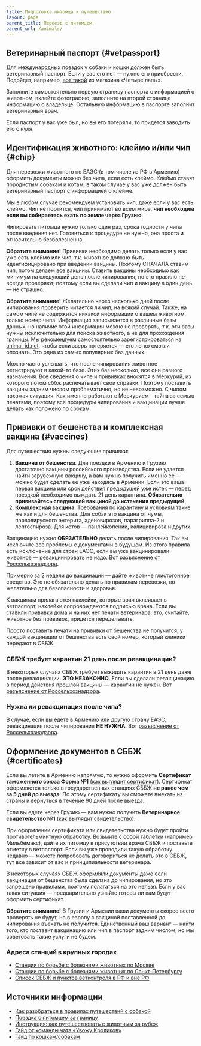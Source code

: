 ```yaml
---
title: Подготовка питомца к путешествию
layout: page
parent_title: Переезд с питомцем
parent_url: /animals/
---
```


## Ветеринарный паспорт {#vetpassport}

Для международных поездок у собаки и кошки должен быть ветеринарный паспорт. Если у вас его нет — нужно его приобрести.
Подойдет, например, [вот такой](https://4lapy.ru/catalog/veterinarnaya-apteka/universalnye/veterinarnyy-pasport-universalnye/veterinarnyy_pasport_chetyre_lapy.html)
из магазина «Четыре лапы».

Заполните самостоятельно первую страницу паспорта с информацией о животном, вклейте фотографию, заполните на второй
странице информацию о владельце. Остальную информацию в паспорте заполнит ветеринарный врач.

Если паспорт у вас уже был, но вы его потеряли, то придется заводить его с нуля.

## Идентификация животного: клеймо и/или чип {#chip}

Для перевозки животного по ЕАЭС (в том числе из РФ в Армению) оформить документы можно без чипа, если есть клеймо.
Клеймо ставят породистым собакам и котам, в таком случае у вас уже должен быть ветеринарный паспорт с информацией о клейме.

Мы в любом случае рекомендуем установить чип, даже если у вас есть клеймо. Чип не портится, чип принимают во всем мире,
**чип необходим если вы собираетесь ехать по земле через Грузию**.

Чипировать питомца нужно только один раз, срока годности у чипа после введения нет. Готовиться к процедуре не нужно,
она проста и относительно безболезненна.

**Обратите внимание!** Прививки необходимо делать только если у вас уже есть клеймо или чип, т.к. животное должно быть
идентифицировано при введении вакцины. Поэтому СНАЧАЛА ставим чип, потом делаем все вакцины. Ставить вакцины необходимо
как минимум на следующий день после чипирования, но это правило не всегда проверяют, поэтому если вы сделали чип и
вакцину в один день — не страшно.

**Обратите внимание!** Желательно через несколько дней после чипирования проверить читается ли чип, на всякий случай.
Также, на самом чипе не содержится никакой информации о вашем животном, только номер чипа. Информация записывается в различные
базы данных, но наличие этой информации можно не проверять, т.к. эти базы нужны исключительно для поиска животного,
а не для прохождения границы. Мы рекомендуем самостоятельно зарегистрироваться на [animal-id.net](https://animal-id.net),
чтобы если зверь потеряется — его легко смогли опознать. Это одна из самых популярных баз данных.

Можно часто услышать, что после чипирования животное регистрируют в какой-то базе. Этих баз несколько, все они
разного назначения. Все сведения о чипе и прививках вносятся в Меркурий, из которого потом сббж распечатывает свои справки.
Поэтому поставить вакцины задним числом проблематично, но не невозможно. С чипом похожая ситуация. Как именно работают
с Меркурием - тайна за семью печатями, поэтому все процедуры чипирования и вакцинации лучше делать как положено по срокам.

## Прививки от бешенства и комплексная вакцина {#vaccines}

Для путешествия нужны следующие прививки:

1. **Вакцина от бешенства**. Для поездки в Армению и Грузию достаточно вакцины российского производства. Если не удается
   найти зарубежную вакцину, а вам нужно получить именно ее — можно будет сделать ее уже находясь в Армении. Если это ваша
   первая вакцина или срок действия предыдущей уже истек — перед поездкой необходимо выждать 21 день карантина.
   **Обязательно прививайтесь следующей вакциной до истечения предыдущей**.
2. **Комплексная вакцина**. Требования по карантину и условиям такие же как и для бешенства. Для собак это вакцина от
   чумы, парвовирусного энтерита, аденовирозов, парагриппа-2 и лептоспироза. Для котов — панлейкопении, калицивироза и других.

Вакцинацию нужно **ОБЯЗАТЕЛЬНО** делать после чипирования. Так вы исключите все проблемы с документами в будущем.
Из этого правила есть исключение для стран ЕАЭС, если вы уже вакцинировали животное — ревакцинировать не надо.
Вот [разъяснение от Россельхознадзора](/files/animals-2.jpg).

Примерно за 2 недели до вакцинации — дайте животине глистогонное средство. Это не обязательно делать по правилам перевозки,
но желательно для безопасности и здоровья.

К вакцинам прилагаются наклейки, которые врач вклеивает в ветпаспорт, наклейки сопровождаются подписью врача. Если вы
ставили прививки дома и на них нет печати ветеринара, это, считайте, животное без прививок, придется переделывать.

Просто поставить печати на прививки от бешенства не получится, у каждой вакцинации от бешенства есть свой номер,
который клиники передают в СББЖ.

### СББЖ требует карантин 21 день после ревакцинации?

В некоторых случаях СББЖ требует выжидать карантин в 21 день даже после ревакцинации. **ЭТО НЕЗАКОННО**. Если
вы сделали ревакцинацию в период действия прошлой вакцины — карантин не нужен.
Вот [разъяснение от Россельхознадзора](/files/animals-1.pdf).

### Нужна ли ревакцинация после чипа?

В случае, если вы едете в Армению или другую страну ЕАЭС, ревакцинация после чипирования **НЕ НУЖНА**.
Вот [разъяснение от Россельхознадзора](/files/animals-2.jpg).

## Оформление документов в СББЖ {#certificates}

Если вы летите в Армению напрямую, то нужно оформить **Сертификат таможенного союза Форма №1**
([как выглядит сертификат](https://fsvps.gov.ru/fsvps-docs/ru/importExport/crt/tsouz/form_1.pdf)). Сертификат
оформляется только в государственных станциях СББЖ **не ранее чем за 5 дней до выезда**. По этому сертификату
вы сможете выехать из страны и вернуться в течение 90 дней после выезда.

Если вы едете через Грузию — вам нужно получить **Ветеринарное свидетельство №1**
([как выглядит свидетельство](/files/animals-vetsvid.jpg)).

При оформлении сертификата или свидетельства нужно будет пройти противогельминтную обработку. Возьмите с собой таблетки
(например Мильбемакс), дайте их питомцу в присутствии врача СББЖ и поставьте отметку в ветпаспорт. Если вы уже проводили
такую обработку недавно — можете попробовать договориться не делать это в СББЖ, тут все зависит от вас и принципиальности
ветеринара.

В некоторых случаях СББЖ оформляли документы даже если вакцинация от бешенства была сделана до чипирования, но это
запрещено правилами, поэтому полагаться на это нельзя. Если у вас такая ситуация — предварительно узнайте готовы ли вам
будут оформить сертификат.

**Обратите внимание!** В Грузии и Армении ваши документы скорее всего проверять не будут,
но в европу с вакциной поставленной до чипирования въехать не получится. Единственный ваш вариант — найти того, кто
поставит вакцинацию или чип в паспорт задним числом, но мы советовать такие услуги не будем.

### Адреса станций в крупных городах

- [Станции по борьбе с болезнями животных по Москве](https://mos-obvet.ru/clinics/)
- [Станции по борьбе с болезнями животных по Санкт-Петербургу](http://www.spbvet.ru/structure/stationall/)
- [Список СББЖ и пунктов ветконтроля в РФ и вне РФ](https://bit.ly/3SyGHfs)

## Источники информации

- [Как разобраться в правилах путешествий с собакой](https://bavarian-hound.com/trips/documents.html)
- [Поездка с питомцем за границу](https://lapka-app.notion.site/96d6675eb113425e959fc7a08e8ce56d)
- [Инструкция: как путешествовать с животным за рубеж](https://fsvps.gov.ru/ru/ehksport-import/dlya-vladelcev-zhivotnyh/instrukciya)
- [Гайд от команды чата «Увожу Кроликов»](https://rabbitsleavingrussia.wiki/)
- [Гайд по кошкам/собакам](https://bit.ly/3F8Gf4x)
